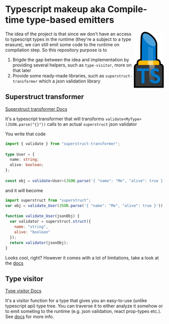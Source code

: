 # Typescript makeup aka Compile-time type-based emitters

<img src="/logo.svg" align="right"
     alt="Blue lipstick with a TS on it" height="180">

The idea of the project is that since we don't have an access to typescript types in the runtime (they're a subject to a type erasure), we can still emit some code to the runtime on compilation step. So this repository purpose is to

1. Brigde the gap between the idea and implementation by providing several helpers, such as `type-visitor`, more on that later
2. Provide some ready-made libraries, such as `superstruct-transformer` which a json validation library

## Superstruct transformer

[Superstruct transformer Docs](/superstruct-transformer#readme)

It's a typescript transformer that will transforms `validate<MyType>(JSON.parse("{}"))` calls to an actual `superstruct` json validator

You write that code

```typescript
import { validate } from "superstruct-transformer";

type User = {
  name: string;
  alive: boolean;
};

const obj = validate<User>(JSON.parse('{ "name": "Me", "alive": true }'));
```

and it will become

```js
import superstruct from "superstruct";
var obj = validate_User(JSON.parse('{ "name": "Me", "alive": true }'));

function validate_User(jsonObj) {
  var validator = superstruct.struct({
    name: "string",
    alive: "boolean"
  });
  return validator(jsonObj);
}
```

Looks cool, right? However it comes with a lot of limitations, take a look at the [docs](/superstruct-transformer#readme)

## Type visitor

[Type visitor Docs](/ts-type-visitor#readme)

It's a visitor function for a type that gives you an easy-to-use (unlike typescript api) type tree. You can traverse it to either analyze it somehow or to emit someting to the runtime (e.g. json validation, react prop-types etc.). See [docs](/ts-type-visitor#readme) for more info.
